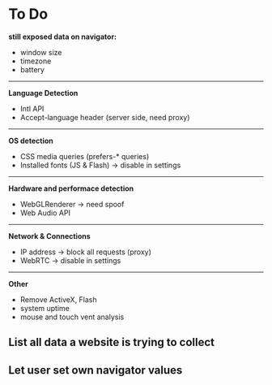 # To Do

**still exposed data on navigator:**

- window size
- timezone
- battery

****

**Language Detection**

- Intl API
- Accept-language header (server side, need proxy)

****

**OS detection**

- CSS media queries (prefers-* queries)
- Installed fonts (JS & Flash) -> disable in settings


****

**Hardware and performace detection**

- WebGLRenderer -> need spoof
- Web Audio API


****

**Network & Connections**

- IP address -> block all requests (proxy)
- WebRTC -> disable in settings


****

**Other**

- Remove ActiveX, Flash
- system uptime
- mouse and touch vent analysis 


## List all data a website is trying to collect

## Let user set own navigator values